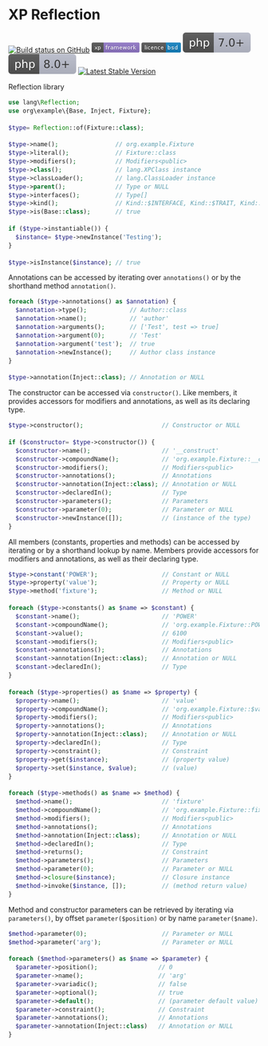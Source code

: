 XP Reflection
=============

[![Build status on GitHub](https://github.com/xp-framework/reflection/workflows/Tests/badge.svg)](https://github.com/xp-framework/reflection/actions)
[![XP Framework Module](https://raw.githubusercontent.com/xp-framework/web/master/static/xp-framework-badge.png)](https://github.com/xp-framework/core)
[![BSD Licence](https://raw.githubusercontent.com/xp-framework/web/master/static/licence-bsd.png)](https://github.com/xp-framework/core/blob/master/LICENCE.md)
[![Requires PHP 7.0+](https://raw.githubusercontent.com/xp-framework/web/master/static/php-7_0plus.svg)](http://php.net/)
[![Supports PHP 8.0+](https://raw.githubusercontent.com/xp-framework/web/master/static/php-8_0plus.svg)](http://php.net/)
[![Latest Stable Version](https://poser.pugx.org/xp-framework/reflection/version.png)](https://packagist.org/packages/xp-framework/reflection)

Reflection library

```php
use lang\Reflection;
use org\example\{Base, Inject, Fixture};

$type= Reflection::of(Fixture::class);

$type->name();                // org.example.Fixture
$type->literal();             // Fixture::class
$type->modifiers();           // Modifiers<public>
$type->class();               // lang.XPClass instance
$type->classLoader();         // lang.ClassLoader instance
$type->parent();              // Type or NULL
$type->interfaces();          // Type[]
$type->kind();                // Kind::$INTERFACE, Kind::$TRAIT, Kind::$CLASS, Kind::$ENUM
$type->is(Base::class);       // true

if ($type->instantiable()) {
  $instance= $type->newInstance('Testing');
}

$type->isInstance($instance); // true
```

Annotations can be accessed by iterating over `annotations()` or by the shorthand method `annotation()`.

```php
foreach ($type->annotations() as $annotation) {
  $annotation->type();            // Author::class
  $annotation->name();            // 'author'
  $annotation->arguments();       // ['Test', test => true]
  $annotation->argument(0);       // 'Test'
  $annotation->argument('test');  // true
  $annotation->newInstance();     // Author class instance
}

$type->annotation(Inject::class); // Annotation or NULL
```

The constructor can be accessed via `constructor()`. Like members, it provides accessors for modifiers and annotations, as well as its declaring type.

```php
$type->constructor();                      // Constructor or NULL

if ($constructor= $type->constructor()) {
  $constructor->name();                    // '__construct'
  $constructor->compoundName();            // 'org.example.Fixture::__construct()'
  $constructor->modifiers();               // Modifiers<public>
  $constructor->annotations();             // Annotations
  $constructor->annotation(Inject::class); // Annotation or NULL
  $constructor->declaredIn();              // Type
  $constructor->parameters();              // Parameters
  $constructor->parameter(0);              // Parameter or NULL
  $constructor->newInstance([]);           // (instance of the type)
}
```

All members (constants, properties and methods) can be accessed by iterating or by a shorthand lookup by name. Members provide accessors for modifiers and annotations, as well as their declaring type.

```php
$type->constant('POWER');                  // Constant or NULL
$type->property('value');                  // Property or NULL
$type->method('fixture');                  // Method or NULL

foreach ($type->constants() as $name => $constant) {
  $constant->name();                       // 'POWER'
  $constant->compoundName();               // 'org.example.Fixture::POWER'
  $constant->value();                      // 6100
  $constant->modifiers();                  // Modifiers<public>
  $constant->annotations();                // Annotations
  $constant->annotation(Inject::class);    // Annotation or NULL
  $constant->declaredIn();                 // Type
}

foreach ($type->properties() as $name => $property) {
  $property->name();                       // 'value'
  $property->compoundName();               // 'org.example.Fixture::$value'
  $property->modifiers();                  // Modifiers<public>
  $property->annotations();                // Annotations
  $property->annotation(Inject::class);    // Annotation or NULL
  $property->declaredIn();                 // Type
  $property->constraint();                 // Constraint
  $property->get($instance);               // (property value)
  $property->set($instance, $value);       // (value)
}

foreach ($type->methods() as $name => $method) {
  $method->name();                         // 'fixture'
  $method->compoundName();                 // 'org.example.Fixture::fixture()'
  $method->modifiers();                    // Modifiers<public>
  $method->annotations();                  // Annotations
  $method->annotation(Inject::class);      // Annotation or NULL
  $method->declaredIn();                   // Type
  $method->returns();                      // Constraint
  $method->parameters();                   // Parameters
  $method->parameter(0);                   // Parameter or NULL
  $method->closure($instance);             // Closure instance
  $method->invoke($instance, []);          // (method return value)
}
```

Method and constructor parameters can be retrieved by iterating via `parameters()`, by offset `parameter($position)` or by name `parameter($name)`.

```php
$method->parameter(0);                     // Parameter or NULL
$method->parameter('arg');                 // Parameter or NULL

foreach ($method->parameters() as $name => $parameter) {
  $parameter->position();                 // 0
  $parameter->name();                     // 'arg'
  $parameter->variadic();                 // false
  $parameter->optional();                 // true
  $parameter->default();                  // (parameter default value)
  $parameter->constraint();               // Constraint
  $parameter->annotations();              // Annotations
  $parameter->annotation(Inject::class)   // Annotation or NULL
}
```